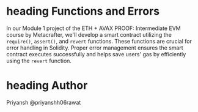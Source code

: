 # heading Functions and Errors
In our Module 1 project of the ETH + AVAX PROOF: Intermediate EVM course by Metacrafter, we'll develop a smart contract utilizing the `require()`, `assert()`, and `revert` functions. These functions are crucial for error handling in Solidity. Proper error management ensures the smart contract executes successfully and helps save users' gas by efficiently using the `revert` function.
# heading Author
Priyansh @priyanshh06rawat
